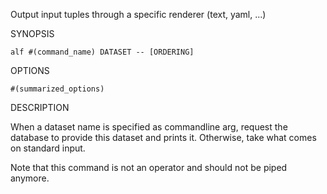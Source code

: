 
Output input tuples through a specific renderer (text, yaml, ...)

SYNOPSIS

    alf #(command_name) DATASET -- [ORDERING]

OPTIONS

    #(summarized_options)

DESCRIPTION

When a dataset name is specified as commandline arg, request the
database to provide this dataset and prints it. Otherwise, take what
comes on standard input.

Note that this command is not an operator and should not be piped anymore.

